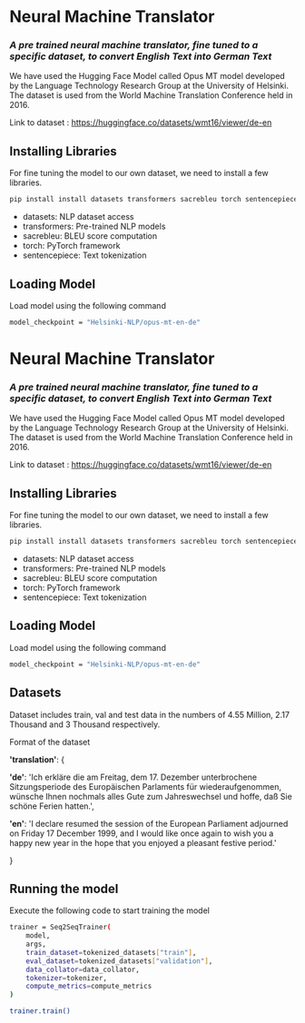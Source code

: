 # Neural Machine Translator

### _A pre trained neural machine translator, fine tuned to a specific dataset, to convert English Text into German Text_

We have used the Hugging Face Model called Opus MT model developed by the Language Technology Research Group at the University of Helsinki. The dataset is used from the World Machine Translation Conference held in 2016.

Link to dataset : https://huggingface.co/datasets/wmt16/viewer/de-en


## Installing Libraries

For fine tuning the model to our own dataset, we need to install a few libraries.

```sh
pip install install datasets transformers sacrebleu torch sentencepiece transformers[sentencepiece]
```
- datasets: NLP dataset access
- transformers: Pre-trained NLP models
- sacrebleu: BLEU score computation
- torch: PyTorch framework
- sentencepiece: Text tokenization

## Loading Model

Load model using the following command

```sh
model_checkpoint = "Helsinki-NLP/opus-mt-en-de"
```
# Neural Machine Translator

### _A pre trained neural machine translator, fine tuned to a specific dataset, to convert English Text into German Text_

We have used the Hugging Face Model called Opus MT model developed by the Language Technology Research Group at the University of Helsinki. The dataset is used from the World Machine Translation Conference held in 2016.

Link to dataset : https://huggingface.co/datasets/wmt16/viewer/de-en


## Installing Libraries

For fine tuning the model to our own dataset, we need to install a few libraries.

```sh
pip install install datasets transformers sacrebleu torch sentencepiece transformers[sentencepiece]
```
- datasets: NLP dataset access
- transformers: Pre-trained NLP models
- sacrebleu: BLEU score computation
- torch: PyTorch framework
- sentencepiece: Text tokenization

## Loading Model

Load model using the following command

```sh
model_checkpoint = "Helsinki-NLP/opus-mt-en-de"
```
## Datasets

Dataset includes train, val and test data in the numbers of 4.55 Million, 2.17 Thousand and 3 Thousand respectively.

Format of the dataset

**'translation'**: {

**'de'**: 'Ich erkläre die am Freitag, dem 17. Dezember unterbrochene Sitzungsperiode des Europäischen Parlaments für wiederaufgenommen, wünsche Ihnen nochmals alles Gute zum Jahreswechsel und hoffe, daß Sie schöne Ferien hatten.',

**'en'**: 'I declare resumed the session of the European Parliament adjourned on Friday 17 December 1999, and I would like once again to wish you a happy new year in the hope that you enjoyed a pleasant festive period.'
    
}

## Running the model
Execute the following code to start training the model
```sh
trainer = Seq2SeqTrainer(
    model,
    args,
    train_dataset=tokenized_datasets["train"],
    eval_dataset=tokenized_datasets["validation"],
    data_collator=data_collator,
    tokenizer=tokenizer,
    compute_metrics=compute_metrics
)

trainer.train()
```
